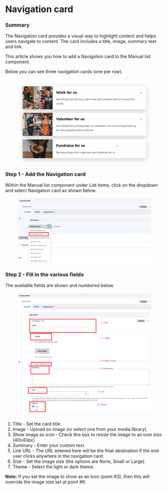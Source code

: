 # Navigation card

### Summary <a href="#navigationcardcomponent-summary" id="navigationcardcomponent-summary"></a>

The Navigation card provides a visual way to highlight content and helps users navigate to content. The card includes a title, image, summary text and link.

This article shows you how to add a Navigation card to the Manual list component.

Below you can see three navigation cards (one per row).

<figure><img src="../../../.gitbook/assets/image (41) (1).png" alt=""><figcaption></figcaption></figure>

### Step 1 - Add the Navigation card <a href="#navigationcardcomponent-step1-addthenavigationcard" id="navigationcardcomponent-step1-addthenavigationcard"></a>

Within the Manual list component under List items, click on the dropdown and select Navigation card as shown below.

<figure><img src="../../../.gitbook/assets/image (61).png" alt=""><figcaption></figcaption></figure>

### Step 2 - Fill in the various fields <a href="#navigationcardcomponent-step2-fillinthevariousfields" id="navigationcardcomponent-step2-fillinthevariousfields"></a>

The available fields are shown and numbered below.

<figure><img src="../../../.gitbook/assets/image (63).png" alt=""><figcaption></figcaption></figure>

1. Title - Set the card title.
2. Image - Upload an image (or select one from your media library).
3. Show image as icon - Check this box to resize the image to an icon size (40x40px).
4. Summary - Enter your custom text.
5. Link URL - The URL entered here will be the final destination if the end user clicks anywhere in the navigation card.
6. Size - Set the image size (the options are None, Small or Large).
7. Theme - Select the light or dark theme.





**Note:** If you set the image to show as an Icon (point #3), then this will override the image size set at point #6.
